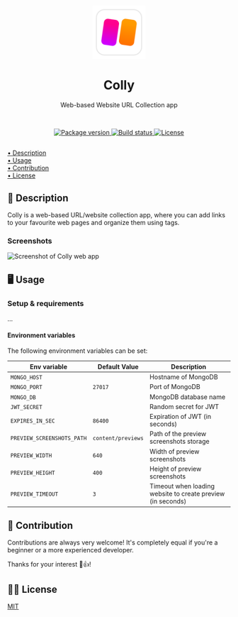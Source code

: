 <p align="center">
    <img src=".github/.media/colly-logo.png" width="120" height="120" alt="Colly app logo">
</p>

<h1 align="center">Colly</h1>
<p align="center">Web-based Website URL Collection app</p>

<br>

<p align="center">
    <a href="https://github.com/jarne/colly/blob/main/package.json">
        <img src="https://img.shields.io/github/package-json/v/jarne/colly.svg" alt="Package version">
    </a>
    <a href="https://circleci.com/gh/jarne/colly">
        <img src="https://circleci.com/gh/jarne/colly.svg?style=svg&circle-token=0e76027eadc4f54e64529265f8e3aa6def8ba11d" alt="Build status">
    </a>
    <a href="https://github.com/jarne/colly/blob/main/LICENSE">
        <img src="https://img.shields.io/github/license/jarne/colly.svg" alt="License">
    </a>
</p>

##

[• Description](#-description)  
[• Usage](#-usage)  
[• Contribution](#-contribution)  
[• License](#%EF%B8%8F-license)

## 📙 Description

Colly is a web-based URL/website collection app, where you can add links to your favourite web pages and organize them using tags.

### Screenshots

<img src=".github/.media/screenshot.png" alt="Screenshot of Colly web app">

## 🖥 Usage

### Setup & requirements

...

#### Environment variables

The following environment variables can be set:

| Env variable               | Default Value      | Description                                                 |
| -------------------------- | ------------------ | ----------------------------------------------------------- |
| `MONGO_HOST`               |                    | Hostname of MongoDB                                         |
| `MONGO_PORT`               | `27017`            | Port of MongoDB                                             |
| `MONGO_DB`                 |                    | MongoDB database name                                       |
| `JWT_SECRET`               |                    | Random secret for JWT                                       |
| `EXPIRES_IN_SEC`           | `86400`            | Expiration of JWT (in seconds)                              |
| `PREVIEW_SCREENSHOTS_PATH` | `content/previews` | Path of the preview screenshots storage                     |
| `PREVIEW_WIDTH`            | `640`              | Width of preview screenshots                                |
| `PREVIEW_HEIGHT`           | `400`              | Height of preview screenshots                               |
| `PREVIEW_TIMEOUT`          | `3`                | Timeout when loading website to create preview (in seconds) |

## 🙋‍ Contribution

Contributions are always very welcome! It's completely equal if you're a beginner or a more experienced developer.

Thanks for your interest 🎉👍!

## 👨‍⚖️ License

[MIT](https://github.com/jarne/colly/blob/main/LICENSE)
